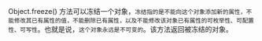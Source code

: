 Object.freeze() 方法可以冻结一个对象，`冻结指的是不能向这个对象添加新的属性，不能修改其已有属性的值，不能删除已有属性，以及不能修改该对象已有属性的可枚举性、可配置性、可写性`。也就是说，`这个对象永远是不可变的`。该方法返回被冻结的对象。